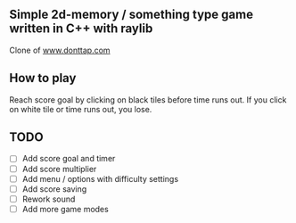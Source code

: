 ## Simple 2d-memory / something type game written in C++ with raylib
Clone of www.donttap.com

## How to play
Reach score goal by clicking on black tiles before time runs out. If you click on white tile or time runs out, you lose.

## TODO
 - [ ] Add score goal and timer
 - [ ] Add score multiplier
 - [ ] Add menu / options with difficulty settings
 - [ ] Add score saving
 - [ ] Rework sound
 - [ ] Add more game modes